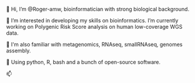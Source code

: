 👋 Hi, I’m @Roger-amw, bioinformatician with strong biological background.

👀 I’m interested in developing my skills on bioinformatics. I’m currently working on Polygenic Risk Score analysis on human low-coverage WGS data.
  
🌱 I'm also familiar with metagenomics, RNAseq, smallRNAseq, genomes assembly.
    
💞️ Using python, R, bash and a bunch of open-source software.
      
📫 

<!---
Roger-amw/Roger-amw is a ✨ private ✨ repository. Collection of tools for current work and PhD project.
--->
